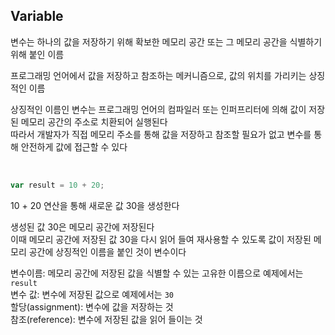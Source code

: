 ## Variable
변수는 하나의 값을 저장하기 위해 확보한 메모리 공간 또는 그 메모리 공간을 식별하기 위해 붙인 이름<br>

프로그래밍 언어에서 값을 저장하고 참조하는 메커니즘으로, 값의 위치를 가리키는 상징적인 이름<br>

상징적인 이름인 변수는 프로그래밍 언어의 컴파일러 또는 인퍼프리터에 의해 값이 저장된 메모리 공간의 주소로 치환되어 실행된다<br>
따라서 개발자가 직접 메모리 주소를 통해 값을 저장하고 참조할 필요가 없고 변수를 통해 안전하게 값에 접근할 수 있다

<br>

```js
var result = 10 + 20;
```
10 + 20 연산을 통해 새로운 값 30을 생성한다<br>

생성된 값 30은 메모리 공간에 저장된다<br>
이때 메모리 공간에 저장된 값 30을 다시 읽어 들여 재사용할 수 있도록 값이 저장된 메모리 공간에 상징적인 이름을 붙인 것이 변수이다<br>

변수이름: 메모리 공간에 저장된 값을 식별할 수 있는 고유한 이름으로 예제에서는 `result`<br>
변수 값: 변수에 저장된 값으로 예제에서는 `30`<br>
할당(assignment): 변수에 값을 저장하는 것<br>
참조(reference): 변수에 저장된 값을 읽어 들이는 것